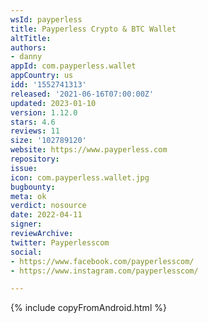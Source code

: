 ```yaml
---
wsId: payperless
title: Payperless Crypto & BTC Wallet
altTitle: 
authors:
- danny
appId: com.payperless.wallet
appCountry: us
idd: '1552741313'
released: '2021-06-16T07:00:00Z'
updated: 2023-01-10
version: 1.12.0
stars: 4.6
reviews: 11
size: '102789120'
website: https://www.payperless.com
repository: 
issue: 
icon: com.payperless.wallet.jpg
bugbounty: 
meta: ok
verdict: nosource
date: 2022-04-11
signer: 
reviewArchive: 
twitter: Payperlesscom
social:
- https://www.facebook.com/payperlesscom/
- https://www.instagram.com/payperlesscom/

---
```


{% include copyFromAndroid.html %}
